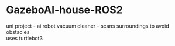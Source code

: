 # GazeboAI-house-ROS2
uni project - ai robot vacuum cleaner - scans surroundings to avoid obstacles  
uses turtlebot3
